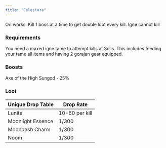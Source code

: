```yaml
---
title: "Celestara"
---
```


Ori works. Kill 1 boss at a time to get double loot every kill. Igne cannot kill

### Requirements

You need a maxed igne tame to attempt kills at Solis. This includes feeding your tame all items and having 2 gorajan gear equipped.

### Boosts

Axe of the High Sungod - 25%

### Loot

| **Unique Drop Table** | **Drop Rate**  |
| --------------------- | -------------- |
| Lunite                | 10-60 per kill |
| Moonlight Essence     | 1/300          |
| Moondash Charm        | 1/300          |
| Noom                  | 1/300          |
